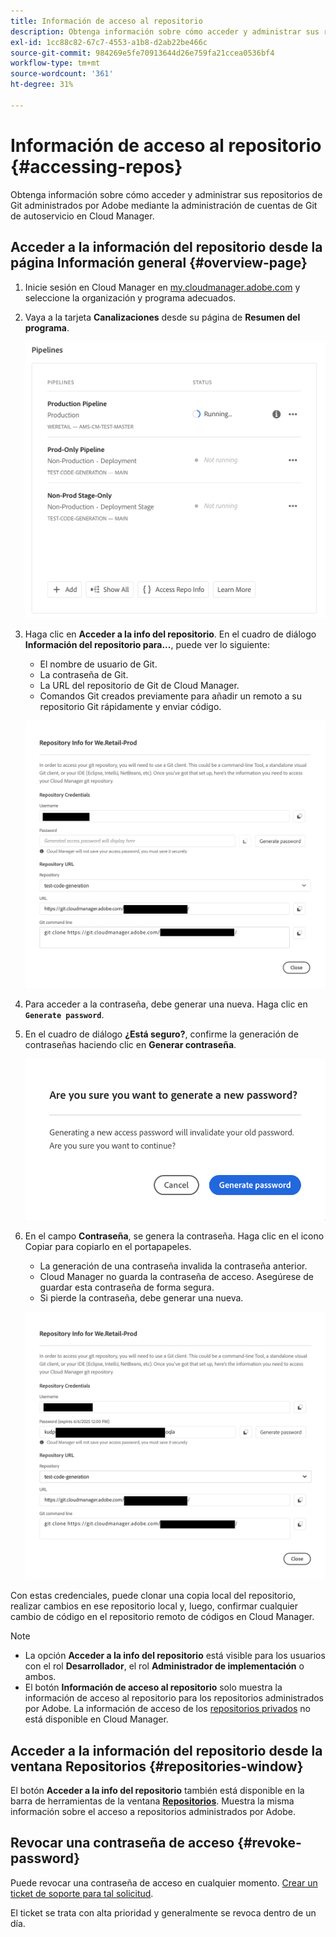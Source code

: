 ```yaml
---
title: Información de acceso al repositorio
description: Obtenga información sobre cómo acceder y administrar sus repositorios de Git administrados por Adobe mediante la administración de cuentas de Git de autoservicio desde Cloud Manager.
exl-id: 1cc88c82-67c7-4553-a1b8-d2ab22be466c
source-git-commit: 984269e5fe70913644d26e759fa21ccea0536bf4
workflow-type: tm+mt
source-wordcount: '361'
ht-degree: 31%

---
```


# Información de acceso al repositorio {#accessing-repos}

Obtenga información sobre cómo acceder y administrar sus repositorios de Git administrados por Adobe mediante la administración de cuentas de Git de autoservicio en Cloud Manager.

## Acceder a la información del repositorio desde la página Información general {#overview-page}

1. Inicie sesión en Cloud Manager en [my.cloudmanager.adobe.com](https://my.cloudmanager.adobe.com/) y seleccione la organización y programa adecuados.

1. Vaya a la tarjeta **Canalizaciones** desde su página de **Resumen del programa**.

   ![Botón Información de acceso al repositorio en la tarjeta Entornos](assets/pipelines-card.png)

1. Haga clic en **Acceder a la info del repositorio**. En el cuadro de diálogo **Información del repositorio para...**, puede ver lo siguiente:

   * El nombre de usuario de Git.
   * La contraseña de Git.
   * La URL del repositorio de Git de Cloud Manager.
   * Comandos Git creados previamente para añadir un remoto a su repositorio Git rápidamente y enviar código.

   ![Ventana Información del repositorio](assets/access-repo-info.png)

1. Para acceder a la contraseña, debe generar una nueva. Haga clic en **`Generate password`**.

1. En el cuadro de diálogo **¿Está seguro?**, confirme la generación de contraseñas haciendo clic en **Generar contraseña**.

   ![Confirmar generación de contraseña](assets/confirm-password-generation.png)

1. En el campo **Contraseña**, se genera la contraseña. Haga clic en el icono Copiar para copiarlo en el portapapeles.

   * La generación de una contraseña invalida la contraseña anterior.
   * Cloud Manager no guarda la contraseña de acceso. Asegúrese de guardar esta contraseña de forma segura.
   * Si pierde la contraseña, debe generar una nueva.

   ![Ejemplo de una contraseña generada](assets/generated-password.png)

Con estas credenciales, puede clonar una copia local del repositorio, realizar cambios en ese repositorio local y, luego, confirmar cualquier cambio de código en el repositorio remoto de códigos en Cloud Manager.

>[!NOTE]
>
>* La opción **Acceder a la info del repositorio** está visible para los usuarios con el rol **Desarrollador**, el rol **Administrador de implementación** o ambos.
>* El botón **Información de acceso al repositorio** solo muestra la información de acceso al repositorio para los repositorios administrados por Adobe. La información de acceso de los [repositorios privados](private-repositories.md) no está disponible en Cloud Manager.

## Acceder a la información del repositorio desde la ventana Repositorios {#repositories-window}

El botón **Acceder a la info del repositorio** también está disponible en la barra de herramientas de la ventana [**Repositorios**](managing-repositories.md). Muestra la misma información sobre el acceso a repositorios administrados por Adobe.

## Revocar una contraseña de acceso {#revoke-password}

Puede revocar una contraseña de acceso en cualquier momento. [Crear un ticket de soporte para tal solicitud](https://experienceleague.adobe.com/es?support-solution=Experience+Manager&amp;support-tab=home&amp;lang=es#support).

El ticket se trata con alta prioridad y generalmente se revoca dentro de un día.
